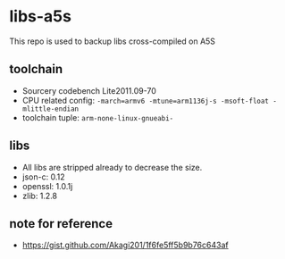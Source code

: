 # libs-a5s

This repo is used to backup libs cross-compiled on A5S

## toolchain
* Sourcery codebench Lite2011.09-70
* CPU related config: `-march=armv6 -mtune=arm1136j-s -msoft-float -mlittle-endian`
* toolchain tuple: `arm-none-linux-gnueabi-`

## libs
* All libs are stripped already to decrease the size.
* json-c: 0.12
* openssl: 1.0.1j
* zlib: 1.2.8


## note for reference
* <https://gist.github.com/Akagi201/1f6fe5ff5b9b76c643af>